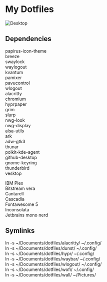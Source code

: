 # My Dotfiles

![Desktop](https://maresceres.ch/hyprledge.png)

## Dependencies

papirus-icon-theme  
breeze  
swaylock  
waylogout  
kvantum  
pamixer  
pavucontrol  
wlogout  
alacritty  
chromium  
hyprpaper  
grim  
slurp  
nwg-look  
nwg-display  
alsa-utils  
ark  
adw-gtk3  
thunar  
polkit-kde-agent  
github-desktop  
gnome-keyring  
thunderbird  
vesktop  
  
IBM Plex   
Bitstream vera  
Cantarell  
Cascadia  
Fontawesome 5  
Inconsolata  
Jetbrains mono nerd  
  
  
## Symlinks
  
ln -s ~/Documents/dotfiles/alacritty/ ~/.config/  
ln -s ~/Documents/dotfiles/dunst/ ~/.config/  
ln -s ~/Documents/dotfiles/hypr/ ~/.config/  
ln -s ~/Documents/dotfiles/waybar/ ~/.config/  
ln -s ~/Documents/dotfiles/wlogout/ ~/.config/  
ln -s ~/Documents/dotfiles/wofi/ ~/.config/  
ln -s ~/Documents/dotfiles/wall/ ~/Pictures/  
